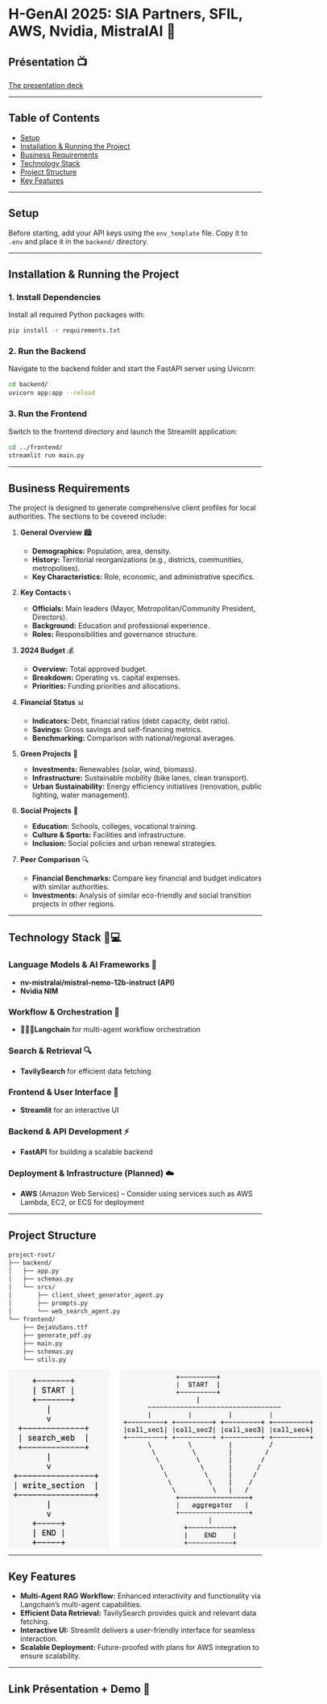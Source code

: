 # H-GenAI 2025: SIA Partners, SFIL, AWS, Nvidia, MistralAI 🚀

## Présentation 📺

[The presentation deck](https://www.figma.com/deck/IcOXBsA3XaLusGuzAkZ9M9/Untitled?node-id=1-97&t=EYmtcmETtT7OwOMf-1)


---

## Table of Contents

- [Setup](#setup)
- [Installation & Running the Project](#installation--running-the-project)
- [Business Requirements](#business-requirements)
- [Technology Stack](#technology-stack)
- [Project Structure](#project-structure)
- [Key Features](#key-features)

---

## Setup

Before starting, add your API keys using the `env_template` file. Copy it to `.env` and place it in the `backend/` directory.

---

## Installation & Running the Project

### 1. Install Dependencies

Install all required Python packages with:

```bash
pip install -r requirements.txt
```

### 2. Run the Backend

Navigate to the backend folder and start the FastAPI server using Uvicorn:

```bash
cd backend/
uvicorn app:app --reload
```

### 3. Run the Frontend

Switch to the frontend directory and launch the Streamlit application:

```bash
cd ../frontend/
streamlit run main.py
```

---

## Business Requirements

The project is designed to generate comprehensive client profiles for local authorities. The sections to be covered include:

1. **General Overview** 🏙️  
   - **Demographics:** Population, area, density.  
   - **History:** Territorial reorganizations (e.g., districts, communities, metropolises).  
   - **Key Characteristics:** Role, economic, and administrative specifics.

2. **Key Contacts** 📞  
   - **Officials:** Main leaders (Mayor, Metropolitan/Community President, Directors).  
   - **Background:** Education and professional experience.  
   - **Roles:** Responsibilities and governance structure.

3. **2024 Budget** 💰  
   - **Overview:** Total approved budget.  
   - **Breakdown:** Operating vs. capital expenses.  
   - **Priorities:** Funding priorities and allocations.

4. **Financial Status** 📊  
   - **Indicators:** Debt, financial ratios (debt capacity, debt ratio).  
   - **Savings:** Gross savings and self-financing metrics.  
   - **Benchmarking:** Comparison with national/regional averages.

5. **Green Projects** 🌱  
   - **Investments:** Renewables (solar, wind, biomass).  
   - **Infrastructure:** Sustainable mobility (bike lanes, clean transport).  
   - **Urban Sustainability:** Energy efficiency initiatives (renovation, public lighting, water management).

6. **Social Projects** 🤝  
   - **Education:** Schools, colleges, vocational training.  
   - **Culture & Sports:** Facilities and infrastructure.  
   - **Inclusion:** Social policies and urban renewal strategies.

7. **Peer Comparison** 🔍  
   - **Financial Benchmarks:** Compare key financial and budget indicators with similar authorities.  
   - **Investments:** Analysis of similar eco-friendly and social transition projects in other regions.

---

## Technology Stack 🚀💻

### Language Models & AI Frameworks 🤖
- **nv-mistralai/mistral-nemo-12b-instruct (API)**
- **Nvidia NIM**

### Workflow & Orchestration 🔄
- **🦜⛓️‍💥Langchain** for multi-agent workflow orchestration

### Search & Retrieval 🔍
- **TavilySearch** for efficient data fetching

### Frontend & User Interface 🎨
- **Streamlit** for an interactive UI

### Backend & API Development ⚡
- **FastAPI** for building a scalable backend

### Deployment & Infrastructure (Planned) ☁️
- **AWS** (Amazon Web Services) – Consider using services such as AWS Lambda, EC2, or ECS for deployment
---

## Project Structure

```plaintext
project-root/
├── backend/
│   ├── app.py
│   ├── schemas.py
│   └── srcs/
│       ├── client_sheet_generator_agent.py
│       ├── prompts.py
│       └── web_search_agent.py
└── frontend/
    ├── DejaVuSans.ttf
    ├── generate_pdf.py
    ├── main.py
    ├── schemas.py
    └── utils.py
```

<div style="display: flex; justify-content: space-between; gap: 20px;">
  <img src="./media/structure.png" alt="Project Structure" style="width: 45%; max-width: 200px;" />
  <img src="./media/nodes.png" alt="The nodes" style="max-width: 400px;" />
</div>

---

## Key Features

- **Multi-Agent RAG Workflow:** Enhanced interactivity and functionality via Langchain’s multi-agent capabilities.
- **Efficient Data Retrieval:** TavilySearch provides quick and relevant data fetching.
- **Interactive UI:** Streamlit delivers a user-friendly interface for seamless interaction.
- **Scalable Deployment:** Future-proofed with plans for AWS integration to ensure scalability.
---
## Link Présentation + Demo 🍿

